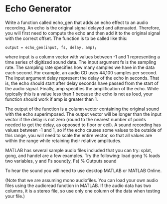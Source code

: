 # Echo Generator

Write a function called echo_gen that adds an echo effect to an audio recording. An echo is the original signal delayed and attenuated. Therefore, you will first need to compute the echo and then add it to the original signal with the correct offset. The function is to be called like this:

```
output = echo_gen(input, fs, delay, amp);
```

where input is a column vector with values between -1 and 1 representing a time series of digitized sound data. The input argument fs is the sampling rate. The sampling rate specifies how many samples we have in the data each second. For example, an audio CD uses 44,100 samples per second. The input argument delay represent the delay of the echo in seconds. That is, the echo should start after delay seconds have passed from the start of the audio signal. Finally, amp specifies the amplification of the echo. While typically this is a value less than 1 because the echo is not as loud, your function should work if amp is greater than 1. 

The output of the function is a column vector containing the original sound with the echo superimposed. The output vector will be longer than the input vector if the delay is not zero (round to the nearest number of points needed to get the delay, as opposed to floor or ceil). A sound recording has values between -1 and 1, so if the echo causes some values to be outside of this range, you will need to scale the entire vector, so that all values are within the range while retaining their relative amplitudes.

MATLAB has several sample audio files included that you can try: splat, gong, and handel are a few examples. Try the following:
load gong % loads two variables, y and Fs
sound(y, Fs) % Outputs sound 

To hear the sound you will need to use desktop MATLAB or MATLAB Online.

(Note that we are assuming mono audiofiles. You can load your own audio files using the audioread function in MATLAB. If the audio data has two columns, it is a stereo file, so use only one column of the data when testing your file.)